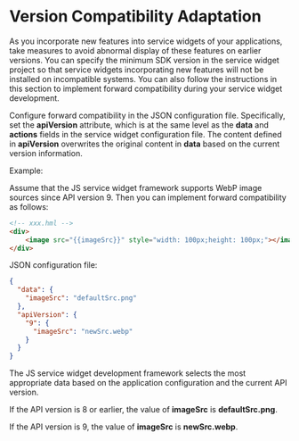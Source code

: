 # Version Compatibility Adaptation


As you incorporate new features into service widgets of your applications, take measures to avoid abnormal display of these features on earlier versions. You can specify the minimum SDK version in the service widget project so that service widgets incorporating new features will not be installed on incompatible systems. You can also follow the instructions in this section to implement forward compatibility during your service widget development.

Configure forward compatibility in the JSON configuration file. Specifically, set the **apiVersion** attribute, which is at the same level as the **data** and **actions** fields in the service widget configuration file. The content defined in **apiVersion** overwrites the original content in **data** based on the current version information.


Example:

Assume that the JS service widget framework supports WebP image sources since API version 9. Then you can implement forward compatibility as follows:

```html
<!-- xxx.hml -->
<div>
    <image src="{{imageSrc}}" style="width: 100px;height: 100px;"></image>
</div>
```

JSON configuration file:

```json
{
  "data": {
    "imageSrc": "defaultSrc.png"
  },
  "apiVersion": {
    "9": {
      "imageSrc": "newSrc.webp"
    }
  }
}
```

The JS service widget development framework selects the most appropriate data based on the application configuration and the current API version.

If the API version is 8 or earlier, the value of **imageSrc** is **defaultSrc.png**.

If the API version is 9, the value of **imageSrc** is **newSrc.webp**.
